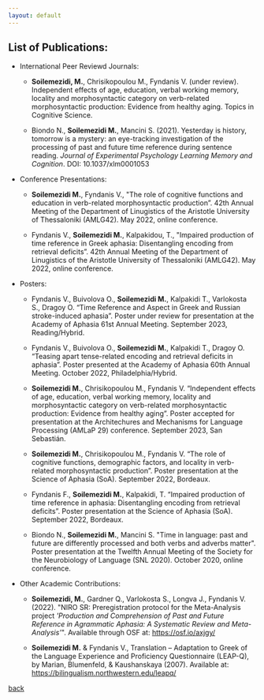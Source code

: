 ```yaml
---
layout: default
---
```


## List of Publications:

- International Peer Reviewd Journals:
  - **Soilemezidi, M.**, Chrisikopoulou M., Fyndanis V. (under review).  Independent effects of age, education, verbal working memory, locality and morphosyntactic category on verb-related morphosyntactic production: Evidence from healthy aging. Topics in Cognitive Science.

  - Biondo N., **Soilemezidi M.**, Mancini S. (2021). Yesterday is history, tomorrow is a mystery: an eye-tracking investigation of the processing of past and future time reference during sentence reading. _Journal of Experimental Psychology Learning Memory and Cognition_. DOI: 10.1037/xlm0001053  

- Conference Presentations:	
  - **Soilemezidi M.**, Fyndanis V., "The role of cognitive functions and education in verb-related morphosyntactic production”. 42th Annual Meeting of the Department of Linugistics of the Aristotle University of Thessaloniki (AMLG42). May 2022, online conference.
 
  - Fyndanis V., **Soilemezidi M.**, Kalpakidou, T., "Impaired production of time reference in Greek aphasia: Disentangling encoding from retrieval deficits”. 42th Annual Meeting of the Department of Linugistics of the Aristotle University of Thessaloniki (AMLG42). May 2022, online conference.  

- Posters:
  - Fyndanis V., Buivolova O., **Soilemezidi M.**, Kalpakidi T., Varlokosta S., Dragoy O. “Time Reference and Aspect in Greek and Russian stroke-induced aphasia”. Poster under review for presentation at the Academy of Aphasia 61st Annual Meeting. September 2023, Reading/Hybrid.

  - Fyndanis V., Buivolova O., **Soilemezidi M.**, Kalpakidi T., Dragoy O. “Teasing apart tense-related encoding and retrieval deficits in aphasia”. Poster presented at the Academy of Aphasia 60th Annual Meeting. October 2022, Philadelphia/Hybrid.

  - **Soilemezidi M.**, Chrisikopoulou M., Fyndanis V. “Independent effects of age, education, verbal working memory, locality and morphosyntactic category on verb-related morphosyntactic production: Evidence from healthy aging”. Poster accepted for presentation at the Architechures and Mechanisms for Language Processing (AMLaP 29) conference. September 2023, San Sebastián.

  - **Soilemezidi M.**, Chrisikopoulou M., Fyndanis V. “The role of cognitive functions, demographic factors, and locality in verb-related morphosyntactic production”. Poster presentation at the Science of Aphasia (SoA).  September 2022, Bordeaux.

  - Fyndanis F., **Soilemezidi M.**, Kalpakidi, T. “Impaired production of time reference in aphasia: Disentangling encoding from retrieval deficits”. Poster presentation at the Science of Aphasia (SoA).  September 2022, Bordeaux.
  
  - Biondo N., **Soilemezidi M.**, Mancini S. "Time in language: past and future are differently processed and both verbs and adverbs matter". Poster presentation at the Twelfth Annual Meeting of the Society for the Neurobiology of Language (SNL 2020). October 2020, online conference.
	
- Other Academic Contributions:	
  - **Soilemezidi, M.**, Gardner Q., Varlokosta S., Longva J., Fyndanis V. (2022). "NIRO SR: Preregistration protocol for the Meta-Analysis project _'Production and Comprehension of Past and Future Reference in Agrammatic Aphasia: A Systematic Review and Meta-Analysis'_". Available through OSF at: https://osf.io/axjgy/
  
  - **Soilemezidi M.** & Fyndanis V., Translation – Adaptation to Greek of the Language Experience and Proficiency Questionnaire (LEAP-Q), by Marian, Blumenfeld, & Kaushanskaya (2007). Available at: https://bilingualism.northwestern.edu/leapq/

[back](./)
